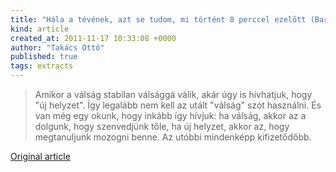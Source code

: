 ```yaml
---
title: "Hála a tévének, azt se tudom, mi történt 8 perccel ezelőtt (Bart Simpson) "
kind: article
created_at: 2011-11-17 10:33:08 +0000
author: "Takács Ottó"
published: true
tags: extracts
---
```

> Amikor a válság stabilan válsággá válik, akár úgy is hívhatjuk, hogy "új helyzet". Így legalább nem kell az utált "válság" szót használni. És van még egy okunk, hogy inkább így hívjuk: ha válság, akkor az a dolgunk, hogy szenvedjünk tőle, ha új helyzet, akkor az, hogy megtanuljunk mozogni benne. Az utóbbi mindenképp kifizetődőbb.

[Original article](http://www.belyegzoexpressz.hu/blog/2011/11/17/hala-a-tevenek-azt-se-tudom-mi-tortent-8-perccel-ezelott-bart-simpson/)

<div class='old-comments'></div>